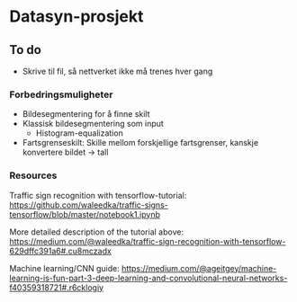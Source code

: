 # Datasyn-prosjekt

## To do
* Skrive til fil, så nettverket ikke må trenes hver gang


### Forbedringsmuligheter

* Bildesegmentering for å finne skilt
* Klassisk bildesegmentering som input
    * Histogram-equalization
* Fartsgrenseskilt: Skille mellom forskjellige fartsgrenser, kanskje konvertere bildet -> tall


### Resources 
Traffic sign recognition with tensorflow-tutorial:
https://github.com/waleedka/traffic-signs-tensorflow/blob/master/notebook1.ipynb

More detailed description of the tutorial above:
https://medium.com/@waleedka/traffic-sign-recognition-with-tensorflow-629dffc391a6#.cu8mczadx

Machine learning/CNN guide:
https://medium.com/@ageitgey/machine-learning-is-fun-part-3-deep-learning-and-convolutional-neural-networks-f40359318721#.r6cklogiy
